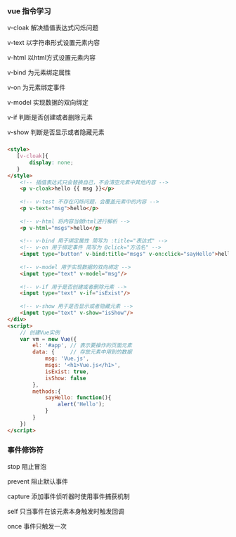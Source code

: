 ### vue 指令学习

  v-cloak  解决插值表达式闪烁问题
  
  v-text 以字符串形式设置元素内容
  
  v-html 以html方式设置元素内容
  
  v-bind 为元素绑定属性
  
  v-on 为元素绑定事件
  
  v-model 实现数据的双向绑定
  
  v-if 判断是否创建或者删除元素
  
  v-show 判断是否显示或者隐藏元素
  
###
 ```html
 <style>
    [v-cloak]{
        display: none;
    }
</style>
     <!-- 插值表达式只会替换自己，不会清空元素中其他内容 -->
     <p v-cloak>hello {{ msg }}</p>
     
     <!-- v-test 不存在闪烁问题，会覆盖元素中的内容 -->
     <p v-text="msg">hello</p>
    
     <!-- v-html 将内容当做html进行解析 -->
     <p v-html="msgs">hello</p>
     
     <!-- v-bind 用于绑定属性 简写为 :title="表达式" -->
     <!-- v-on 用于绑定事件 简写为 @click="方法名" -->
     <input type="button" v-bind:title="msgs" v-on:click="sayHello">hello</input>
     
     <!-- v-model 用于实现数据的双向绑定 -->
     <input type="text" v-model="msg"/>
     
     <!-- v-if 用于是否创建或者删除元素 -->
     <input type="text" v-if="isExist"/>
     
     <!-- v-show 用于是否显示或者隐藏元素 -->
     <input type="text" v-show="isShow"/>
 </div>
 <script>
     // 创建Vue实例
     var vm = new Vue({
         el: '#app', // 表示要操作的页面元素
         data: {     // 存放元素中用到的数据
             msg: 'Vue.js',
             msgs: '<h1>Vue.js</h1>',
             isExist: true,
             isShow: false
         },
         methods:{
             sayHello: function(){
                 alert('Hello');
             }
         }
     })
 </script>
 ```
 
 ### 事件修饰符
 
 stop 阻止冒泡
 
 prevent 阻止默认事件
 
 capture 添加事件侦听器时使用事件捕获机制
 
 self 只当事件在该元素本身触发时触发回调
 
 once  事件只触发一次
 
  
    